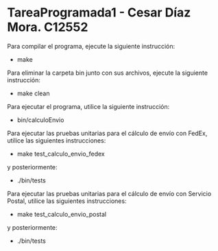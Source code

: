 # TareaProgramada1 - Cesar Díaz Mora. C12552

Para compilar el programa, ejecute la siguiente instrucción:

- make

Para eliminar la carpeta bin junto con sus archivos, ejecute la siguiente instrucción:

- make clean

Para ejecutar el programa, utilice la siguiente instrucción:

- bin/calculoEnvio

Para ejecutar las pruebas unitarias para el cálculo de envío con FedEx, utilice las siguientes instrucciones:

- make test_calculo_envio_fedex

y posteriormente:

- ./bin/tests

Para ejecutar las pruebas unitarias para el cálculo de envío con Servicio Postal, utilice las siguientes instrucciones:

- make test_calculo_envio_postal

y posteriormente:

- ./bin/tests


